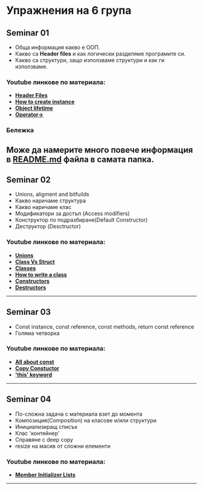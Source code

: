 # Упражнения на 6 група

## Seminar 01
 * Обща информация какво е ООП.
 * Какво са __Header files__ и как логически разделяме програмите си.
 * Какво са структури, защо използваме структури и как ги използваме.
### Youtube линкове по материала:
 * [**Header Files**](https://www.youtube.com/watch?v=9RJTQmK0YPI)
 * [**How to create instance**](https://www.youtube.com/watch?v=Ks97R1knQDY&t)
 * [**Object lifetime**](https://www.youtube.com/watch?v=iNuTwvD6ciI)
 * [**Operator->**](https://www.youtube.com/watch?v=4p3grlSpWYA&t)

### Бележка
Може да намерите много повече информация в [**README.md**](https://github.com/triffon/oop-2019-20/tree/master/exercises/6/Seminar_01) файла в самата папка.
--- 
## Seminar 02
  * Unions, aligment and bitfuilds
  * Какво наричаме структура
  * Какво наричаме клас
  * Модификатори за достъп (Access modifiers)
  * Конструктор по подразбиране(Default Constructor)
  * Деструктор (Desctructor)
### Youtube линкове по материала:
  * [**Unions**](https://www.youtube.com/watch?v=6uqU9Y578n4)
  * [**Class Vs Struct**](https://www.youtube.com/watch?v=fLgTtaqqJp0)
  * [**Classes**](https://www.youtube.com/watch?v=2BP8NhxjrO0)
  * [**How to write a class**](https://www.youtube.com/watch?v=3dHBFBw13E0)
  * [**Constructors**](https://www.youtube.com/watch?v=FXhALMsHwEY)
  * [**Destructors**](https://www.youtube.com/watch?v=D8cWquReFqw)
---  
## Seminar 03
  * Const instance, const reference, const methods, return const reference
  * Голяма четворка
### Youtube линкове по материала:
  * [**All about const**](https://www.youtube.com/watch?v=4fJBrditnJU&t)
  * [**Copy Constuctor**](https://www.youtube.com/watch?v=BvR1Pgzzr38)
  * [**'this' keyword**](https://www.youtube.com/watch?v=Z_hPJ_EhceI)
--- 
## Seminar 04
  * По-сложна задача с материала взет до момента 
  * Композиция(Composition) на класове и/или структури
  * Инициализиращ списък
  * Клас 'контейнер'
  * Справяне с deep copy
  * resize на масив от сложни елементи
### Youtube линкове по материала:
  * [**Member Initializer Lists**](https://www.youtube.com/watch?v=1nfuYMXjZsA)
  
---
